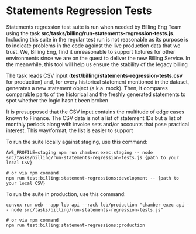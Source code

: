 # Statements Regression Tests

Statements regression test suite is run when needed by Billing Eng Team using the task **src/tasks/billing/run-statements-regression-tests.js**. Including this suite in the regular test run is not reasonable as its purpose is to indicate problems in the code against the live production data that we trust. We, Billing Eng, find it unreasonable to support fixtures for other environments since we are on the quest to deliver the new Billing Service. In the meanwhile, this tool will help us ensure the stability of the legacy billing

The task reads CSV input (**test/billing/statements-regression-tests.csv** for production) and, for every historical statement mentioned in the dataset, generates a new statement object (a.k.a. mock). Then, it compares comparable parts of the historical and the freshly generated statements to spot whether the logic hasn't been broken

It is presupposed that the CSV input contains the multitude of edge cases known to Finance. The CSV data is not a list of statement IDs but a list of monthly periods along with invoice sets and/or accounts that pose practical interest. This way/format, the list is easier to support

To run the suite locally against staging, use this command:

```
AWS_PROFILE=staging npm run chamber:exec:staging -- node src/tasks/billing/run-statements-regression-tests.js {path to your local CSV}

# or via npm command
npm run test:billing:statement-regressions:development -- {path to your local CSV}
```


To run the suite in production, use this command:

```
convox run web --app lob-api --rack lob/production "chamber exec api -- node src/tasks/billing/run-statements-regression-tests.js"

# or via npm command
npm run test:billing:statement-regressions:production
```